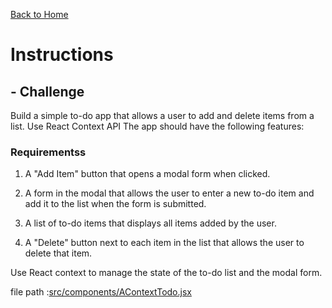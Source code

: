 [Back to Home](/)

# Instructions

## - Challenge

Build a simple to-do app that allows a user to add and delete items from a list. Use React Context API The app should have the following features:

### Requirementss

1. A "Add Item" button that opens a modal form when clicked.

2. A form in the modal that allows the user to enter a new to-do item and add it to the list when the form is submitted.

3. A list of to-do items that displays all items added by the user.

4. A "Delete" button next to each item in the list that allows the user to delete that item.

Use React context to manage the state of the to-do list and the modal form.

file path :[src/components/AContextTodo.jsx](src/components/AContextTodo.jsx)
